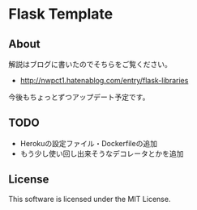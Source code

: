 # Flask Template

## About

解説はブログに書いたのでそちらをご覧ください。

- http://nwpct1.hatenablog.com/entry/flask-libraries

今後もちょっとずつアップデート予定です。

## TODO

- Herokuの設定ファイル・Dockerfileの追加
- もう少し使い回し出来そうなデコレータとかを追加

## License

This software is licensed under the MIT License.

